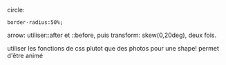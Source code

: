 circle: 

	border-radius:50%;


arrow: utiliser::after et ::before, puis transform: skew(0,20deg), deux fois. 



utiliser les fonctions de css plutot que des photos pour une shape! permet d'être animé
